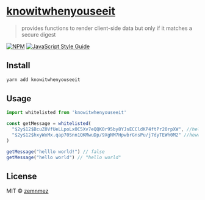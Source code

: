 # [knowitwhenyouseeit](//zemnmez.github.io/knowitwhenyouseeit)

> provides functions to render client-side data but only if it matches a secure digest

[![NPM](https://img.shields.io/npm/v/knowitwhenyouseeit.svg)](https://www.npmjs.com/package/knowitwhenyouseeit) [![JavaScript Style Guide](https://img.shields.io/badge/code_style-standard-brightgreen.svg)](https://standardjs.com)

## Install

```bash
yarn add knowitwhenyouseeit
```

## Usage

```jsx
import whitelisted from 'knowitwhenyouseeit'

const getMessage = whitelisted(
  "$2y$12$BcuZ0VfUeLLpoLxOC5Xv7eQQK0r95by8YJsECCldKP4ftPr20rpXW", //hello world
  "$2y$12$hxyWxMx.qap70Snn1QKMwuDp/9XgNM7HpwbrGnsPu/j7dyTEWh0M2" //hewwo world
)

getMessage("helllo world!") // false
getMessage("hello world") // "hello world"


```

## License

MIT © [zemnmez](https://github.com/zemnmez)
